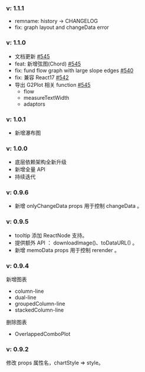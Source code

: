### v: 1.1.1

- remname: history -> CHANGELOG
- fix: graph layout and changeData error

### v: 1.1.0

- 文档更新 [#545](https://github.com/ant-design/ant-design-charts/pull/545)
- feat: 新增弦图(Chord) [#545](https://github.com/ant-design/ant-design-charts/pull/545)
- fix: fund flow graph with large slope edges [#540](https://github.com/ant-design/ant-design-charts/pull/540)
- fix: 兼容 React17 [#542](https://github.com/ant-design/ant-design-charts/pull/542)
- 导出 G2Plot 相关 function [#545](https://github.com/ant-design/ant-design-charts/pull/545)
  - flow
  - measureTextWidth
  - adaptors

### v: 1.0.1

- 新增瀑布图

### v: 1.0.0

- 底层依赖架构全新升级
- 新增全量 API
- 持续迭代

### v: 0.9.6

- 新增 onlyChangeData props 用于控制 changeData 。

### v: 0.9.5

- tooltip 添加 ReactNode 支持。
- 提供额外 API ： downloadImage()、toDataURL() 。
- 新增 memoData props 用于控制 rerender 。

### v: 0.9.4

新增图表

- column-line
- dual-line
- groupedColumn-line
- stackedColumn-line

删除图表

- OverlappedComboPlot

### v: 0.9.2

修改 props 属性名，chartStyle => style。
